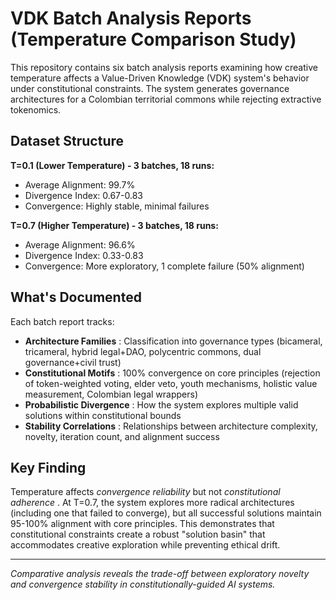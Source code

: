 # VDK Batch Analysis Reports (Temperature Comparison Study)

This repository contains six batch analysis reports examining how creative temperature affects a Value-Driven Knowledge (VDK) system's behavior under constitutional constraints. The system generates governance architectures for a Colombian territorial commons while rejecting extractive tokenomics.

## Dataset Structure

**T=0.1 (Lower Temperature) - 3 batches, 18 runs:**

* Average Alignment: 99.7%
* Divergence Index: 0.67-0.83
* Convergence: Highly stable, minimal failures

**T=0.7 (Higher Temperature) - 3 batches, 18 runs:**

* Average Alignment: 96.6%
* Divergence Index: 0.33-0.83
* Convergence: More exploratory, 1 complete failure (50% alignment)

## What's Documented

Each batch report tracks:

* **Architecture Families** : Classification into governance types (bicameral, tricameral, hybrid legal+DAO, polycentric commons, dual governance+civil trust)
* **Constitutional Motifs** : 100% convergence on core principles (rejection of token-weighted voting, elder veto, youth mechanisms, holistic value measurement, Colombian legal wrappers)
* **Probabilistic Divergence** : How the system explores multiple valid solutions within constitutional bounds
* **Stability Correlations** : Relationships between architecture complexity, novelty, iteration count, and alignment success

## Key Finding

Temperature affects *convergence reliability* but not  *constitutional adherence* . At T=0.7, the system explores more radical architectures (including one that failed to converge), but all successful solutions maintain 95-100% alignment with core principles. This demonstrates that constitutional constraints create a robust "solution basin" that accommodates creative exploration while preventing ethical drift.

---

*Comparative analysis reveals the trade-off between exploratory novelty and convergence stability in constitutionally-guided AI systems.*
